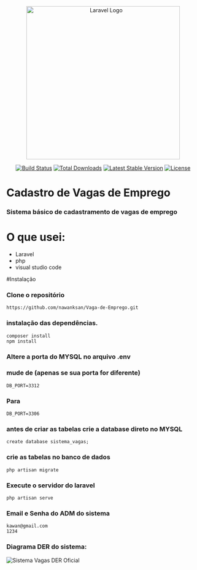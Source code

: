 <p align="center"><a href="https://laravel.com" target="_blank"><img src="https://raw.githubusercontent.com/laravel/art/master/logo-lockup/5%20SVG/2%20CMYK/1%20Full%20Color/laravel-logolockup-cmyk-red.svg" width="400" alt="Laravel Logo"></a></p>

<p align="center">
<a href="https://github.com/laravel/framework/actions"><img src="https://github.com/laravel/framework/workflows/tests/badge.svg" alt="Build Status"></a>
<a href="https://packagist.org/packages/laravel/framework"><img src="https://img.shields.io/packagist/dt/laravel/framework" alt="Total Downloads"></a>
<a href="https://packagist.org/packages/laravel/framework"><img src="https://img.shields.io/packagist/v/laravel/framework" alt="Latest Stable Version"></a>
<a href="https://packagist.org/packages/laravel/framework"><img src="https://img.shields.io/packagist/l/laravel/framework" alt="License"></a>
</p>

# Cadastro de Vagas de Emprego
### Sistema básico de cadastramento de vagas de emprego

# O que usei:
- Laravel
- php
- visual studio code

#Instalação

### Clone o repositório

    https://github.com/nawanksan/Vaga-de-Emprego.git

### instalação das dependências.

    composer install
    npm install

### Altere a porta do MYSQL no arquivo .env  
### mude de  (apenas se sua porta for diferente)
    DB_PORT=3312

### Para  
    DB_PORT=3306
### antes de criar as tabelas crie a database direto no MYSQL
    create database sistema_vagas;

### crie as tabelas no banco de dados  
    php artisan migrate

### Execute o servidor do laravel
    php artisan serve

### Email e Senha do ADM do sistema
    kawan@gmail.com
    1234

### Diagrama DER do sistema:
![Sistema Vagas DER Oficial](https://github.com/nawanksan/Vaga-de-Emprego/assets/121257501/10f49dc0-046c-4be5-aa8e-f07e7c94d05c)
